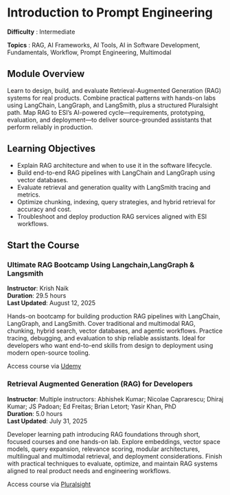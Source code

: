 
# Introduction to Prompt Engineering

**Difficulty** :  Intermediate

**Topics** : RAG, AI Frameworks, AI Tools, AI in Software Development, Fundamentals, Workflow, Prompt Engineering, Multimodal



## Module Overview
Learn to design, build, and evaluate Retrieval-Augmented Generation (RAG) systems for real products. Combine practical patterns with hands-on labs using LangChain, LangGraph, and LangSmith, plus a structured Pluralsight path. Map RAG to ESI’s AI-powered cycle—requirements, prototyping, evaluation, and deployment—to deliver source-grounded assistants that perform reliably in production.

## Learning Objectives
- Explain RAG architecture and when to use it in the software lifecycle.
- Build end-to-end RAG pipelines with LangChain and LangGraph using vector databases.
- Evaluate retrieval and generation quality with LangSmith tracing and metrics.
- Optimize chunking, indexing, query strategies, and hybrid retrieval for accuracy and cost.
- Troubleshoot and deploy production RAG services aligned with ESI workflows.

## Start the Course
### Ultimate RAG Bootcamp Using Langchain,LangGraph & Langsmith 
**Instructor**: Krish Naik  
**Duration**: 29.5 hours  
**Last Updated**: August 12, 2025

Hands-on bootcamp for building production RAG pipelines with LangChain, LangGraph, and LangSmith. Cover traditional and multimodal RAG, chunking, hybrid search, vector databases, and agentic workflows. Practice tracing, debugging, and evaluation to ship reliable assistants. Ideal for developers who want end-to-end skills from design to deployment using modern open-source tooling. 

Access course via [Udemy](https://www.udemy.com/course/ultimate-rag-bootcamp-using-langchainlanggraph-langsmith/?couponCode=LETSLEARNNOW)  

### Retrieval Augmented Generation (RAG) for Developers 
**Instructor**: Multiple instructors: Abhishek Kumar; Nicolae Caprarescu; Dhiraj Kumar; JS Padoan; Ed Freitas; Brian Letort; Yasir Khan, PhD  
**Duration**: 5.0 hours  
**Last Updated**: July 31, 2025

Developer learning path introducing RAG foundations through short, focused courses and one hands-on lab. Explore embeddings, vector space models, query expansion, relevance scoring, modular architectures, multilingual and multimodal retrieval, and deployment considerations. Finish with practical techniques to evaluate, optimize, and maintain RAG systems aligned to real product needs and engineering workflows. 

Access course via [Pluralsight](https://www.pluralsight.com/paths/retrieval-augmented-generation-rag-for-developers)  
